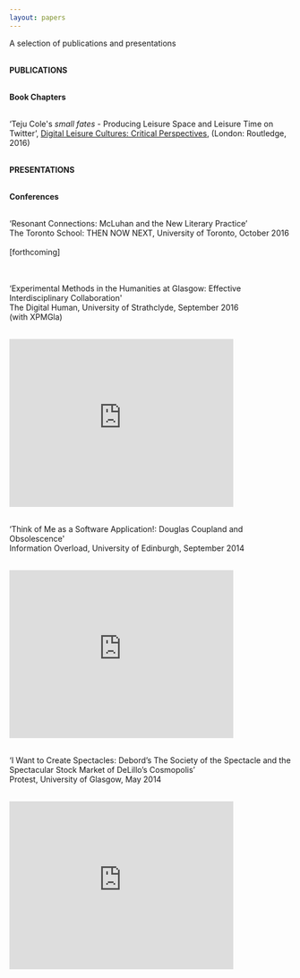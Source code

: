 ```yaml
---
layout: papers
---
```

A selection of publications and presentations   
<br>

**PUBLICATIONS**   
<br>

**Book Chapters**  
<br>

‘Teju Cole's *small fates* - Producing Leisure Space and Leisure Time on Twitter’, <a href="https://www.routledge.com/Digital-Leisure-Cultures-Critical-Perspectives/Carnicelli-McGillivray-McPherson/p/book/9781138955073">Digital Leisure Cultures: Critical Perspectives</a>, (London: Routledge, 2016)     
<br>

**PRESENTATIONS**   
<br>

**Conferences**   
<br>

‘Resonant Connections: McLuhan and the New Literary Practice’
<br>The Toronto School: THEN NOW NEXT, University of Toronto, October 2016   
<br>[forthcoming]   
<br>
<br>

‘Experimental Methods in the Humanities at Glasgow: Effective Interdisciplinary Collaboration'
<br>The Digital Human, University of Strathclyde, September 2016
<br>(with XPMGla)   
<br>  
<iframe src="https://docs.google.com/presentation/d/1G19F3-VVEDw8Mkjgp-n-Hv-9FqBZ9JwKxivYFJSfTIU/embed?start=false&loop=false&delayms=3000" frameborder="0" width="400" height="300" allowfullscreen="true" mozallowfullscreen="true" webkitallowfullscreen="true"></iframe>
<br>
<br>

‘Think of Me as a Software Application!: Douglas Coupland and Obsolescence'
<br>Information Overload, University of Edinburgh, September 2014   
<br>
<iframe src="https://docs.google.com/presentation/d/1zPQLwLgCURcje9vE2GtrArs5wFRhjYxsBJP9RaMLM2U/embed?start=false&loop=false&delayms=3000" frameborder="0" width="400" height="300" allowfullscreen="true" mozallowfullscreen="true" webkitallowfullscreen="true"></iframe>   
<br>
<br>

‘I Want to Create Spectacles: Debord’s The Society of the Spectacle and the Spectacular Stock Market of DeLillo’s Cosmopolis’
<br>Protest, University of Glasgow, May 2014   
<br>
<iframe src="https://docs.google.com/presentation/d/1udTgiJ3Cpp55t_zReDPNE9Lna4fhNaRkaQC61nySyuk/embed?start=false&loop=false&delayms=3000" frameborder="0" width="400" height="300" allowfullscreen="true" mozallowfullscreen="true" webkitallowfullscreen="true"></iframe>    
<br>
<br>
